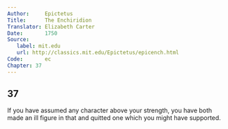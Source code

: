 ```yaml
---
Author:     Epictetus  
Title:      The Enchiridion  
Translator: Elizabeth Carter  
Date:       1750  
Source:
   label: mit.edu
   url: http://classics.mit.edu/Epictetus/epicench.html
Code:       ec  
Chapter: 37
---
```

##  37

If you have assumed any character above your strength, you have both made an
ill figure in that and quitted one which you might have supported.


